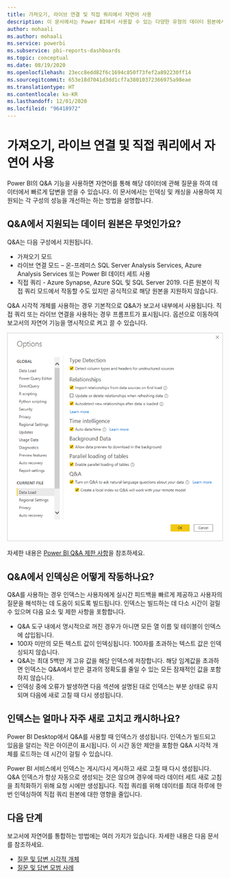 ```yaml
---
title: 가져오기, 라이브 연결 및 직접 쿼리에서 자연어 사용
description: 이 문서에서는 Power BI에서 사용할 수 있는 다양한 유형의 데이터 원본에서 Q&A 기능이 어떻게 작동하는지 살펴봅니다. 인덱싱 및 캐싱의 개념도 살펴봅니다.
author: mohaali
ms.author: mohaali
ms.service: powerbi
ms.subservice: pbi-reports-dashboards
ms.topic: conceptual
ms.date: 08/19/2020
ms.openlocfilehash: 23ecc8edd82f6c1694c850f73fef2a892230ff14
ms.sourcegitcommit: 653e18d7041d3dd1cf7a38010372366975a98eae
ms.translationtype: HT
ms.contentlocale: ko-KR
ms.lasthandoff: 12/01/2020
ms.locfileid: "96418972"
---
```

# <a name="use-natural-language-with-import-live-connect-and-direct-query"></a>가져오기, 라이브 연결 및 직접 쿼리에서 자연어 사용

Power BI의 Q&A 기능을 사용하면 자연어를 통해 해당 데이터에 관해 질문을 하여 데이터에서 빠르게 답변을 얻을 수 있습니다. 이 문서에서는 인덱싱 및 캐싱을 사용하여 지원되는 각 구성의 성능을 개선하는 하는 방법을 설명합니다.

## <a name="what-data-sources-are-supported-in-qa"></a>Q&A에서 지원되는 데이터 원본은 무엇인가요?

Q&A는 다음 구성에서 지원됩니다.

- 가져오기 모드
- 라이브 연결 모드 – 온-프레미스 SQL Server Analysis Services, Azure Analysis Services 또는 Power BI 데이터 세트 사용
- 직접 쿼리 - Azure Synapse, Azure SQL 및 SQL Server 2019. 다른 원본이 직접 쿼리 모드에서 작동할 수도 있지만 공식적으로 해당 원본을 지원하지 않습니다.

Q&A 시각적 개체를 사용하는 경우 기본적으로 Q&A가 보고서 내부에서 사용됩니다. 직접 쿼리 또는 라이브 연결을 사용하는 경우 프롬프트가 표시됩니다. 옵션으로 이동하여 보고서의 자연어 기능을 명시적으로 켜고 끌 수 있습니다.

![Q&A 데스크톱 옵션](media/qna-desktop-options.png)

자세한 내용은 [Power BI Q&A 제한 사항](q-and-a-limitations.md)을 참조하세요.

## <a name="how-does-indexing-work-with-qa"></a>Q&A에서 인덱싱은 어떻게 작동하나요?

Q&A를 사용하는 경우 인덱스는 사용자에게 실시간 피드백을 빠르게 제공하고 사용자의 질문을 해석하는 데 도움이 되도록 빌드됩니다. 인덱스는 빌드하는 데 다소 시간이 걸릴 수 있으며 다음 요소 및 제한 사항을 포함합니다.

- Q&A 도구 내에서 명시적으로 꺼진 경우가 아니면 모든 열 이름 및 테이블이 인덱스에 삽입됩니다.
- 100자 미만의 모든 텍스트 값이 인덱싱됩니다. 100자를 초과하는 텍스트 값은 인덱싱되지 않습니다. 
- Q&A는 최대 5백만 개 고유 값을 해당 인덱스에 저장합니다. 해당 임계값을 초과하면 인덱스는 Q&A에서 받은 결과의 정확도를 줄일 수 있는 모든 잠재적인 값을 포함하지 않습니다.
- 인덱싱 중에 오류가 발생하면 다음 섹션에 설명된 대로 인덱스는 부분 상태로 유지되며 다음에 새로 고칠 때 다시 생성됩니다.

## <a name="how-often-is-the-index-refreshed-and-cached"></a>인덱스는 얼마나 자주 새로 고치고 캐시하나요?

Power BI Desktop에서 Q&A를 사용할 때 인덱스가 생성됩니다. 인덱스가 빌드되고 있음을 알리는 작은 아이콘이 표시됩니다. 이 시간 동안 제안을 포함한 Q&A 시각적 개체를 로드하는 데 시간이 걸릴 수 있습니다.

Power BI 서비스에서 인덱스는 게시/다시 게시하고 새로 고칠 때 다시 생성됩니다. Q&A 인덱스가 항상 자동으로 생성되는 것은 않으며 경우에 따라 데이터 세트 새로 고침을 최적화하기 위해 요청 시에만 생성됩니다. 직접 쿼리를 위해 데이터를 최대 하루에 한 번 인덱싱하여 직접 쿼리 원본에 대한 영향을 줄입니다.

## <a name="next-steps"></a>다음 단계

보고서에 자연어를 통합하는 방법에는 여러 가지가 있습니다. 자세한 내용은 다음 문서를 참조하세요.

* [질문 및 답변 시각적 개체](../visuals/power-bi-visualization-q-and-a.md)
* [질문 및 답변 모범 사례](q-and-a-best-practices.md)
